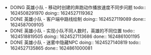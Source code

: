 - DOING 英雄小队 - 移动时创建的奔跑动作播放速度不同步问题
  todo:: 1624508291970
  doing:: 1624527119362
- DONE 英雄小队 - 客户端中路线绘制
  doing:: 1624527119089
  done:: 1624587009105
- DONE 英雄小队 - 实现小队不同人数时，英雄的不同位置
  todo:: 1624518819505
  doing:: 1624527113686
  done:: 1624861001195
- DONE 英雄小队 - 迷雾中隐藏NPC
  doing:: 1624527140819
  todo:: 1624527135865
  done:: 1624861000081
